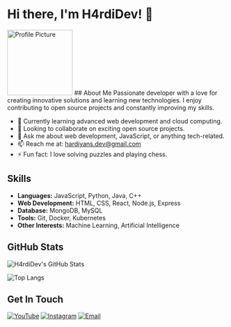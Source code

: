 # Hi there, I'm H4rdiDev! 👋
<img src="https://telegra.ph/file/d2c5e9008cb74ab1ef0ae.jpg" alt="Profile Picture" width="150">
## About Me
Passionate developer with a love for creating innovative solutions and learning new technologies. I enjoy contributing to open source projects and constantly improving my skills.

- 🌱 Currently learning advanced web development and cloud computing.
- 👯 Looking to collaborate on exciting open source projects.
- 💬 Ask me about web development, JavaScript, or anything tech-related.
- 📫 Reach me at: [hardiyans.dev@gmail.com](mailto:hardiyans.dev@gmail.com)
- ⚡ Fun fact: I love solving puzzles and playing chess.

## Skills
- **Languages:** JavaScript, Python, Java, C++
- **Web Development:** HTML, CSS, React, Node.js, Express
- **Database:** MongoDB, MySQL
- **Tools:** Git, Docker, Kubernetes
- **Other Interests:** Machine Learning, Artificial Intelligence

## GitHub Stats
![H4rdiDev's GitHub Stats](https://github-readme-stats.vercel.app/api?username=H4rdiDev&show_icons=true&theme=tokyonight&hide_title=true&hide_border=true)

![Top Langs](https://github-readme-stats.vercel.app/api/top-langs/?username=H4rdiDev&layout=compact&theme=tokyonight&hide_border=true)

## Get In Touch
[![YouTube](https://img.shields.io/badge/YouTube-Hardi.Lah-FF0000?style=for-the-badge&logo=youtube&logoColor=white)](https://www.youtube.com/@Hardi.Lah)
[![Instagram](https://img.shields.io/badge/Instagram-Hardi.Lah-E4405F?style=for-the-badge&logo=instagram&logoColor=white)](https://www.instagram.com/Hardi.Lah)
[![Email](https://img.shields.io/badge/Email-hardiyans.dev@gmail.com-D14836?style=for-the-badge&logo=gmail&logoColor=white)](mailto:hardiyans.dev@gmail.com)
